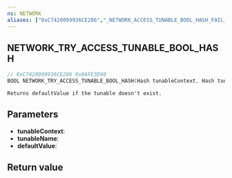 ```yaml
---
ns: NETWORK
aliases: ["0xC7420099936CE286","_NETWORK_ACCESS_TUNABLE_BOOL_HASH_FAIL_VAL"]
---
```

## NETWORK_TRY_ACCESS_TUNABLE_BOOL_HASH

```c
// 0xC7420099936CE286 0x8AFE3D90
BOOL NETWORK_TRY_ACCESS_TUNABLE_BOOL_HASH(Hash tunableContext, Hash tunableName, BOOL defaultValue);
```

```
Returns defaultValue if the tunable doesn't exist.
```

## Parameters
* **tunableContext**: 
* **tunableName**: 
* **defaultValue**: 

## Return value
